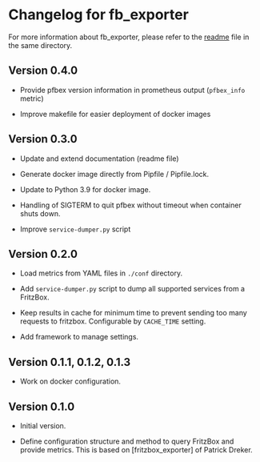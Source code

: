# Changelog for fb_exporter

For more information about fb_exporter, please refer to the [readme](README.md)
file in the same directory.

## Version 0.4.0

* Provide pfbex version information in prometheus output (`pfbex_info` metric)

* Improve makefile for easier deployment of docker images

## Version 0.3.0

* Update and extend documentation (readme file)

* Generate docker image directly from Pipfile / Pipfile.lock.

* Update to Python 3.9 for docker image.

* Handling of SIGTERM to quit pfbex without timeout when container shuts down.

* Improve `service-dumper.py` script

## Version 0.2.0

* Load metrics from YAML files in `./conf` directory.

* Add `service-dumper.py` script to dump all supported services from a FritzBox.

* Keep results in cache for minimum time to prevent sending too many requests to
  fritzbox. Configurable by `CACHE_TIME` setting.

* Add framework to manage settings.

## Version 0.1.1, 0.1.2, 0.1.3

* Work on docker configuration.

## Version 0.1.0

* Initial version.

* Define configuration structure and method to query FritzBox and provide
  metrics. This is based on [fritzbox\_exporter] of Patrick Dreker.

[fritzbox_exporter]: https://github.com/pdreker/fritzbox_exporter

